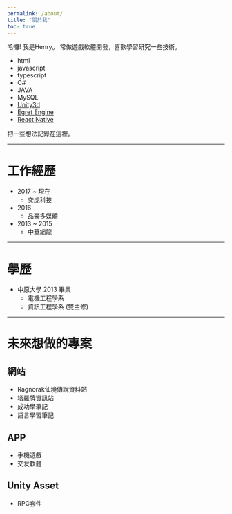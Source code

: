 ```yaml
---
permalink: /about/
title: "關於我"
toc: true
---
```

哈囉! 我是Henry。
常做遊戲軟體開發，喜歡學習研究一些技術。

* html
* javascript
* typescript
* C#
* JAVA
* MySQL
* [Unity3d](https://unity.com)
* [Egret Engine](https://egret.com)
* [React Native](https://reactnative.dev)

把一些想法記錄在這裡。

---

# 工作經歷
* 2017 ~ 現在
  - 奕虎科技
* 2016
  - 品豪多媒體
* 2013 ~ 2015
  - 中華網龍

---

# 學歷
* 中原大學 2013 畢業
  - 電機工程學系
  - 資訊工程學系 (雙主修)

---

# 未來想做的專案

## 網站
* Ragnorak仙境傳說資料站
* 塔羅牌資訊站
* 成功學筆記
* 語言學習筆記

## APP
* 手機遊戲
* 交友軟體

## Unity Asset
* RPG套件
